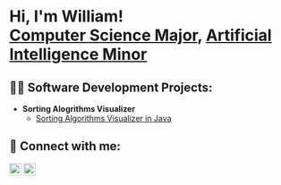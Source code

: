 <h1>Hi, I'm William! <br/><a href="https://github.com/willeeto">Computer Science Major</a>, <a href="https://www.linkedin.com/in/willeeto/">Artificial Intelligence Minor</a></h1>

<h2>👨‍💻 Software Development Projects:</h2>

- <b>Sorting Alogrithms Visualizer</b>
  - [Sorting Algorithms Visualizer in Java](https://github.com/joshmadakor1/Package-Delivery-Pathfinding-Algorithm)

<h2> 🤳 Connect with me:</h2>

[<img align="left" alt="JoshMadakor | LinkedIn" width="22px" src="https://cdn.jsdelivr.net/npm/simple-icons@v3/icons/linkedin.svg" />][linkedin]
[<img align="left" alt="JoshMadakor | Instagram" width="22px" src="https://cdn.jsdelivr.net/npm/simple-icons@v3/icons/instagram.svg" />][instagram]

[instagram]: https://www.instagram.com/willeetop/
[linkedin]: https://www.linkedin.com/in/willeeto/

